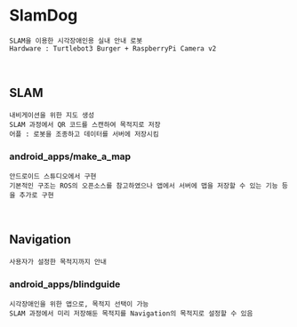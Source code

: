 # SlamDog
    SLAM을 이용한 시각장애인용 실내 안내 로봇
    Hardware : Turtlebot3 Burger + RaspberryPi Camera v2

&nbsp;
## SLAM
    내비게이션을 위한 지도 생성
    SLAM 과정에서 QR 코드를 스캔하여 목적지로 저장
    어플 : 로봇을 조종하고 데이터를 서버에 저장시킴

### android_apps/make_a_map
    안드로이드 스튜디오에서 구현
    기본적인 구조는 ROS의 오픈소스를 참고하였으나 앱에서 서버에 맵을 저장할 수 있는 기능 등을 추가로 구현

&nbsp;
## Navigation
    사용자가 설정한 목적지까지 안내
    
### android_apps/blindguide
    시각장애인을 위한 앱으로, 목적지 선택이 가능
    SLAM 과정에서 미리 저장해둔 목적지를 Navigation의 목적지로 설정할 수 있음
